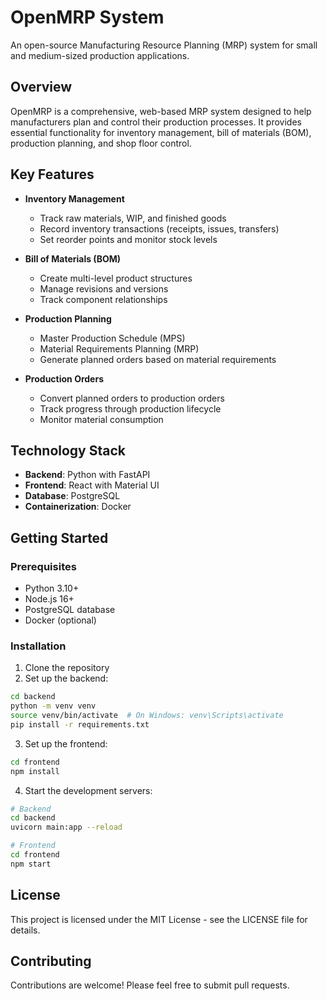 # OpenMRP System

An open-source Manufacturing Resource Planning (MRP) system for small and medium-sized production applications.

## Overview

OpenMRP is a comprehensive, web-based MRP system designed to help manufacturers plan and control their production processes. It provides essential functionality for inventory management, bill of materials (BOM), production planning, and shop floor control.

## Key Features

- **Inventory Management**
  - Track raw materials, WIP, and finished goods
  - Record inventory transactions (receipts, issues, transfers)
  - Set reorder points and monitor stock levels

- **Bill of Materials (BOM)**
  - Create multi-level product structures
  - Manage revisions and versions
  - Track component relationships

- **Production Planning**
  - Master Production Schedule (MPS)
  - Material Requirements Planning (MRP)
  - Generate planned orders based on material requirements

- **Production Orders**
  - Convert planned orders to production orders
  - Track progress through production lifecycle
  - Monitor material consumption

## Technology Stack

- **Backend**: Python with FastAPI
- **Frontend**: React with Material UI
- **Database**: PostgreSQL
- **Containerization**: Docker

## Getting Started

### Prerequisites

- Python 3.10+
- Node.js 16+
- PostgreSQL database
- Docker (optional)

### Installation

1. Clone the repository
2. Set up the backend:
```bash
cd backend
python -m venv venv
source venv/bin/activate  # On Windows: venv\Scripts\activate
pip install -r requirements.txt
```

3. Set up the frontend:
```bash
cd frontend
npm install
```

4. Start the development servers:
```bash
# Backend
cd backend
uvicorn main:app --reload

# Frontend
cd frontend
npm start
```

## License

This project is licensed under the MIT License - see the LICENSE file for details.

## Contributing

Contributions are welcome! Please feel free to submit pull requests.
